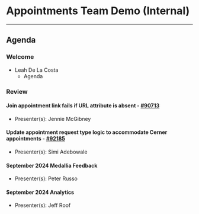 # Appointments Team Demo (Internal) 

---

## Agenda

### Welcome

- Leah De La Costa
  - Agenda

### Review 

#### Join appointment link fails if URL attribute is absent - [#90713](https://github.com/department-of-veterans-affairs/va.gov-team/issues/90713) 
  - Presenter(s): Jennie McGibney

#### Update appointment request type logic to accommodate Cerner appointments - [#92185](https://github.com/department-of-veterans-affairs/va.gov-team/issues/92185) 
  - Presenter(s): Simi Adebowale 

#### September 2024 Medallia Feedback 
  - Presenter(s): Peter Russo

#### September 2024 Analytics
  - Presenter(s): Jeff Roof

